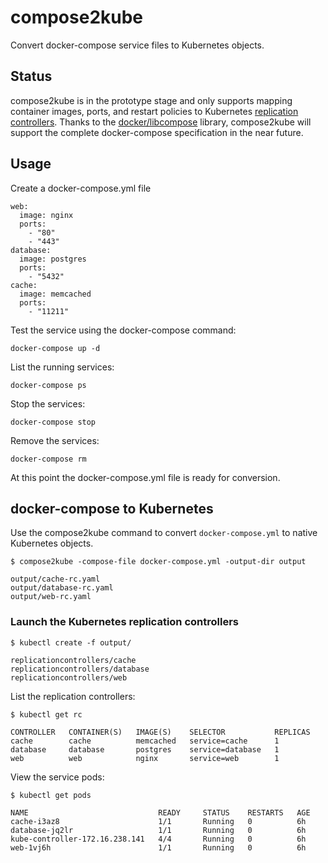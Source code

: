 # compose2kube

Convert docker-compose service files to Kubernetes objects.

## Status

compose2kube is in the prototype stage and only supports mapping container images, ports, and restart policies to Kubernetes [replication controllers](https://github.com/kubernetes/kubernetes/blob/release-1.0/docs/user-guide/replication-controller.md). Thanks to the [docker/libcompose](https://github.com/docker/libcompose) library, compose2kube will support the complete docker-compose specification in the near future.

## Usage

Create a docker-compose.yml file

```
web:
  image: nginx
  ports:
    - "80"
    - "443"
database:
  image: postgres
  ports:
    - "5432"
cache:
  image: memcached
  ports:
    - "11211"
```

Test the service using the docker-compose command:

```
docker-compose up -d
```

List the running services:

```
docker-compose ps
```

Stop the services:

```
docker-compose stop
```

Remove the services:

```
docker-compose rm
```

At this point the docker-compose.yml file is ready for conversion.

## docker-compose to Kubernetes

Use the compose2kube command to convert `docker-compose.yml` to native Kubernetes objects.

```
$ compose2kube -compose-file docker-compose.yml -output-dir output
```

```
output/cache-rc.yaml
output/database-rc.yaml
output/web-rc.yaml
```

### Launch the Kubernetes replication controllers

```
$ kubectl create -f output/
```

```
replicationcontrollers/cache
replicationcontrollers/database
replicationcontrollers/web
```

List the replication controllers:

```
$ kubectl get rc
```

```
CONTROLLER   CONTAINER(S)   IMAGE(S)    SELECTOR           REPLICAS
cache        cache          memcached   service=cache      1
database     database       postgres    service=database   1
web          web            nginx       service=web        1
```

View the service pods:

```
$ kubectl get pods
```
```
NAME                             READY     STATUS    RESTARTS   AGE
cache-i3az8                      1/1       Running   0          6h
database-jq2lr                   1/1       Running   0          6h
kube-controller-172.16.238.141   4/4       Running   0          6h
web-1vj6h                        1/1       Running   0          6h
```
